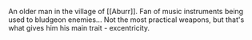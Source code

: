 An older man in the village of [[Aburr]]. Fan of music instruments being used to bludgeon enemies... Not the most practical weapons, but that's what gives him his main trait - excentricity.